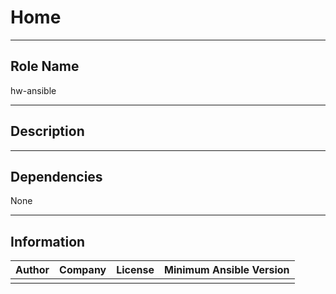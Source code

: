 



# Home
  
---
## Role Name
  
hw-ansible  
  
---
## Description
  
  
  
---
## Dependencies
  
None  
  
---
## Information
  

|Author|Company|License|Minimum Ansible Version|
| :---: | :---: | :---: | :---: |
|||||

